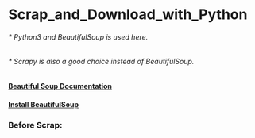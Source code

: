# Scrap_and_Download_with_Python
###### * Python3 and BeautifulSoup is used here. 
###### * Scrapy is also a good choice instead of BeautifulSoup.

#### [Beautiful Soup Documentation](https://www.crummy.com/software/BeautifulSoup/bs4/doc/#)
#### [Install BeautifulSoup](https://www.crummy.com/software/BeautifulSoup/bs4/doc/#installing-beautiful-soup)

### Before Scrap:

